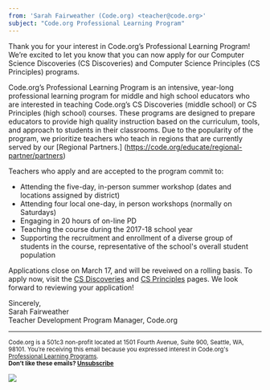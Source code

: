 ```yaml
---
from: 'Sarah Fairweather (Code.org) <teacher@code.org>'
subject: "Code.org Professional Learning Program"
---
```

Thank you for your interest in Code.org’s Professional Learning Program! We’re excited to let you know that you can now apply for our Computer Science Discoveries (CS Discoveries) and Computer Science Principles (CS Principles) programs. 

Code.org’s Professional Learning Program is an intensive, year-long professional learning program for middle and high school educators who are interested in teaching Code.org’s CS Discoveries (middle school) or CS Principles (high school) courses. These programs are designed to prepare educators to provide high quality instruction based on the curriculum, tools, and approach to students in their classrooms. Due to the popularity of the program, we prioritize teachers who teach in regions that are currently served by our [Regional Partners.] (https://code.org/educate/regional-partner/partners)
 
 Teachers who apply and are accepted to the program commit to:
 
 * Attending the five-day, in-person summer workshop (dates and locations assigned by district)
 * Attending four local one-day, in person workshops (normally on Saturdays)
 * Engaging in 20 hours of on-line PD
 * Teaching the course during the 2017-18 school year
 * Supporting the recruitment and enrollment of a diverse group of students in the course, representative of the school's overall student population

Applications close on March 17, and will be reveiwed on a rolling basis. To apply now, visit the [CS Discoveries](https://code.org/educate/professional-learning/cs-discoveries) and [CS Principles](https://code.org/educate/professional-learning/cs-principles) pages. We look forward to reviewing your application!
 
Sincerely, 
</br>
Sarah Fairweather
</br>
Teacher Development Program Manager, Code.org


<p>
<hr/>
<small>
Code.org is a 501c3 non-profit located at 1501 Fourth Avenue, Suite 900, Seattle, WA, 98101. You’re receiving this email because you expressed interest in Code.org's <a href="https://code.org/educate">Professional Learning Programs</a>. <br /><strong>Don’t like these emails? <a href="<%= unsubscribe_link %>">Unsubscribe</a></strong>
</small></p>

![](<%= tracking_pixel %>)
 